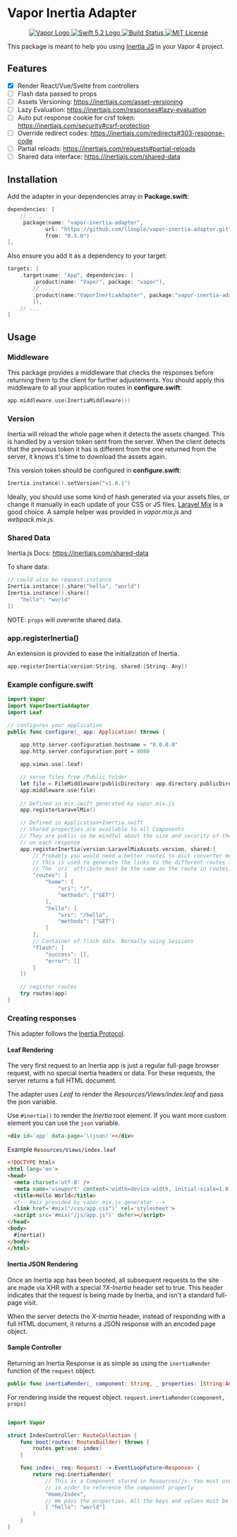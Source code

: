# Vapor Inertia Adapter

<p align="center">
    <a href="https://vapor.codes">
        <img src="http://img.shields.io/badge/Vapor-4-brightgreen.svg" alt="Vapor Logo">
    </a>
    <a href="https://swift.org">
        <img src="http://img.shields.io/badge/Swift-5.2-brightgreen.svg" alt="Swift 5.2 Logo">
    </a>
    <a href="https://github.com/lloople/vapor-inertia-adapter/actions">
        <img src="https://github.com/lloople/vapor-inertia-adapter/workflows/Swift/badge.svg?branch=main" alt="Build Status">
    </a>
    <a href="https://raw.githubusercontent.com/lloople/vapor-inertia-adapter/main/LICENSE">
        <img src="https://img.shields.io/badge/license-MIT-blue.svg" alt="MIT License">
    </a>
</p>

This package is meant to help you using [Inertia JS](https://inertiajs.com) in your Vapor 4 project.

## Features

- [x] Render React/Vue/Svelte from controllers
- [ ] Flash data passed to props
- [ ] Assets Versioning: https://inertiajs.com/asset-versioning
- [ ] Lazy Evaluation: https://inertiajs.com/responses#lazy-evaluation
- [ ] Auto put response cookie for crsf token: https://inertiajs.com/security#csrf-protection
- [ ] Override redirect codes: https://inertiajs.com/redirects#303-response-code
- [ ] Partial reloads: https://inertiajs.com/requests#partial-reloads
- [ ] Shared data interface: https://inertiajs.com/shared-data

## Installation

Add the adapter in your dependencies array in **Package.swift**:

```swift
dependencies: [
    // ...,
    .package(name: "vapor-inertia-adapter",
            url: "https://github.com/lloople/vapor-inertia-adapter.git", 
            from: "0.3.0")
],
```

Also ensure you add it as a dependency to your target:

```swift
targets: [
    .target(name: "App", dependencies: [
        .product(name: "Vapor", package: "vapor"), 
        // ..., 
        .product(name:"VaporInertiaAdapter", package:"vapor-inertia-adapter")
        ]),
    // ...
]
```

## Usage

### Middleware

This package provides a middleware that checks the responses before returning them to the client for further adjustements. You should apply this middleware to all your application routes in **configure.swift**:

```swift
app.middleware.use(InertiaMiddleware())
```

### Version

Inertia will reload the whole page when it detects the assets changed. This is handled by a version token sent from the server. When the client detects that the previous token it has is different from the one returned from the server, it knows it's time to download the assets again.

This version token should be configured in **configure.swift**:

```swift
Inertia.instance().setVersion("v1.0.1")
```

Ideally, you should use some kind of hash generated via your assets files, or change it manually in each update of your CSS or JS files. [Laravel Mix](https://laravel-mix.com/) is a good choice. A sample helper was provided in _vapor.mix.js_ and _webpack.mix.js_.

### Shared Data


Inertia.js Docs: https://inertiajs.com/shared-data

To share data:
```swift
// could also be request.instance
Inertia.instance().share("hello", "world")
Inertia.instance().share([
    "hello": "world"
])
```

NOTE: `props` will overwrite shared data.

### app.registerInertia()

An extension is provided to ease the initialization of Inertia.

```swift
app.registerInertia(version:String, shared:[String: Any])
```

### Example configure.swift

```swift
import Vapor
import VaporInertiaAdapter
import Leaf

// configures your application
public func configure(_ app: Application) throws {
    
    app.http.server.configuration.hostname = "0.0.0.0"
    app.http.server.configuration.port = 8080

    app.views.use(.leaf)

    // serve files from /Public folder
    let file = FileMiddleware(publicDirectory: app.directory.publicDirectory)
    app.middleware.use(file)
    
    // Defined in mix.swift generated by vapor.mix.js
    app.registerLaravelMix()

    // Defined in Application+Inertia.swift
    // Shared properties are available to all Components
    // They are public so be mindful about the size and security of the data sent
    // on each response
    app.registerInertia(version:LaravelMixAssets.version, shared:[
        // Probably you would need a better routes to dict converter method
        // this is used to generate the links to the different routes for the js view
        // The `uri` attribute must be the same as the route in routes.swift
        "routes": [
            "home": [
                "uri": "/",
                "methods": ["GET"]
            ],
            "hello": [
                "uri": "/hello",
                "methods": ["GET"]
            ]
        ],
        // Container of flash data. Normally using Sessions
        "flash": [
            "success": [],
            "error": []
        ]
    ])

    // register routes
    try routes(app)
}
```

### Creating responses

This adapter follows the [Inertia Protocol](https://inertiajs.com/the-protocol).

#### Leaf Rendering

The very first request to an Inertia app is just a regular full-page browser request, with no special Inertia headers or data. For these requests, the server returns a full HTML document.

The adapter uses _Leaf_ to render the _Resources/Views/index.leaf_ and pass the json variable.

Use `#inertia()` to render the _Inertia_ root element. If you want more custom element
you can use the `json` variable.

```html
<div id='app' data-page='\(json)'></div>
```

Example `Resources/Views/index.leaf`

```html
<!DOCTYPE html>
<html lang='en'>
<head>
  <meta charset='utf-8' />
  <meta name='viewport' content='width=device-width, initial-scale=1.0, maximum-scale=1.0'>
  <title>Hello World</title>
  <!-- #mix provided by vapor.mix.js generator -->
  <link href='#mix("/css/app.css")' rel='stylesheet'>
  <script src='#mix("/js/app.js")' defer></script>
</head>
<body>
  #inertia()
</body>
</html>
```

#### Inertia JSON Rendering

Once an Inertia app has been booted, all subsequent requests to the site are made via XHR with a special ?_X-Inertia_ header set to true. This header indicates that the request is being made by Inertia, and isn't a standard full-page visit.

When the server detects the _X-Inertia_ header, instead of responding with a full HTML document, it returns a JSON response with an encoded page object.

#### Sample Controller

Returning an Inertia Response is as simple as using the `inertiaRender` function of the `request` object.

```swift
public func inertiaRender(_ component: String, _ properties: [String:Any]) -> EventLoopFuture<Response>
```

For rendering inside the request object. `request.inertiaRender(component, props)`

```swift

import Vapor

struct IndexController: RouteCollection {
    func boot(routes: RoutesBuilder) throws {
        routes.get(use: index)
    }

    func index(_ req: Request) -> EventLoopFuture<Response> {
        return req.inertiaRender(
            // This is a Component stored in Resources/js. You must use Webpack or other bundler 
            // in order to reference the component properly
            "Home/Index", 
            // We pass the properties. All the keys and values must be encodable to a JSON object string
            [ "hello": "world"]
        )
    }
}

```
